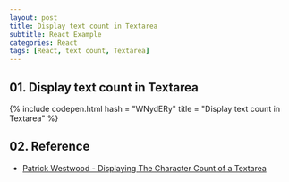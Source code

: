 ```yaml
---
layout: post
title: Display text count in Textarea
subtitle: React Example
categories: React
tags: [React, text count, Textarea]
---
```


## 01. Display text count in Textarea

{% include codepen.html hash = "WNydERy" title = "Display text count in Textarea" %}

## 02. Reference

- [Patrick Westwood - Displaying The Character Count of a Textarea](https://codepen.io/patrickwestwood/pen/gPPywv)